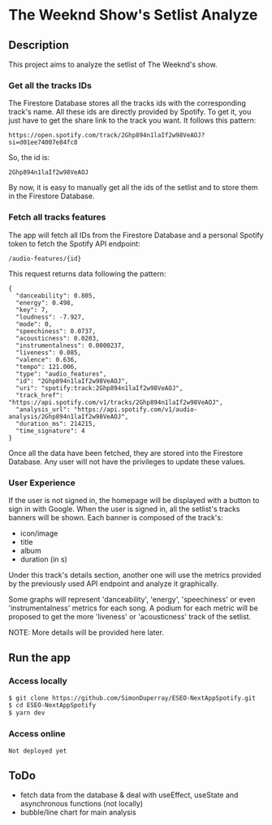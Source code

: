 # The Weeknd Show's Setlist Analyze

## Description
This project aims to analyze the setlist of The Weeknd's show.

### Get all the tracks IDs
The Firestore Database stores all the tracks ids with the corresponding track's name. All these ids are directly provided by Spotify. To get it, you just have to get the share link to the track you want. It follows this pattern:
```
https://open.spotify.com/track/2Ghp894n1laIf2w98VeAOJ?si=d01ee74007e84fc8
```

So, the id is:
```
2Ghp894n1laIf2w98VeAOJ
```

By now, it is easy to manually get all the ids of the setlist and to store them in the Firestore Database.

### Fetch all tracks features
The app will fetch all IDs from the Firestore Database and a personal Spotify token to fetch the Spotify API endpoint:
```
/audio-features/{id}
```

This request returns data following the pattern:
```
{
  "danceability": 0.805,
  "energy": 0.498,
  "key": 7,
  "loudness": -7.927,
  "mode": 0,
  "speechiness": 0.0737,
  "acousticness": 0.0203,
  "instrumentalness": 0.0000237,
  "liveness": 0.085,
  "valence": 0.636,
  "tempo": 121.006,
  "type": "audio_features",
  "id": "2Ghp894n1laIf2w98VeAOJ",
  "uri": "spotify:track:2Ghp894n1laIf2w98VeAOJ",
  "track_href": "https://api.spotify.com/v1/tracks/2Ghp894n1laIf2w98VeAOJ",
  "analysis_url": "https://api.spotify.com/v1/audio-analysis/2Ghp894n1laIf2w98VeAOJ",
  "duration_ms": 214215,
  "time_signature": 4
}
```

Once all the data have been fetched, they are stored into the Firestore Database. 
Any user will not have the privileges to update these values.

### User Experience

If the user is not signed in, the homepage will be displayed with a button to sign in with Google.
When the user is signed in, all the setlist's tracks banners will be shown.
Each banner is composed of the track's:
- icon/image
- title
- album
- duration (in s)

Under this track's details section, another one will use the metrics provided by the previously used API endpoint and analyze it graphically.

Some graphs will represent 'danceability', 'energy', 'speechiness' or even 'instrumentalness' metrics for each song. A podium for each metric will be proposed to get the more 'liveness' or 'acousticness' track of the setlist.

NOTE: More details will be provided here later.

## Run the app
### Access locally
```bash
$ git clone https://github.com/SimonDuperray/ESEO-NextAppSpotify.git
$ cd ESEO-NextAppSpotify
$ yarn dev
```

### Access online
```
Not deployed yet
```

## ToDo
- fetch data from the database & deal with useEffect, useState and asynchronous functions (not locally)
- bubble/line chart for main analysis
